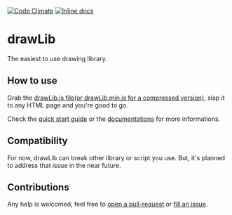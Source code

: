 [![Code Climate](https://codeclimate.com/github/GMartigny/drawLib/badges/gpa.svg)](https://codeclimate.com/github/GMartigny/drawLib)
[![Inline docs](http://inch-ci.org/github/GMartigny/drawLib.svg?branch=master)](http://inch-ci.org/github/GMartigny/drawLib)

# drawLib

The easiest to use drawing library.

## How to use

Grab the [drawLib.js file(or drawLib.min.js for a compressed version)](https://api.github.com/repos/GMartigny/drawLib/zipball), slap it to any HTML page and you're good to go.

Check the [quick start guide](https://github.com/GMartigny/drawLib/wiki/quick-start) or the [documentations](https://github.com/GMartigny/drawLib/wiki/documentation) for more informations.

## Compatibility

For now, drawLib can break other library or script you use. But, it's planned to address that issue in the near future.

## Contributions

Any help is welcomed, feel free to [open a pull-request](https://github.com/GMartigny/drawLib/pulls) or [fill an issue](https://github.com/GMartigny/drawLib/issues).